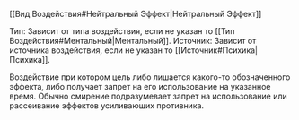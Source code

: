 [[Вид Воздействия#Нейтральный Эффект|Нейтральный Эффект]]

Тип: Зависит от типа воздействия, если не указан то [[Тип Воздействия#Ментальный|Ментальный]].
Источник: Зависит от источника воздействия, если не указан то [[Источник#Психика|Психика]].

Воздействие при котором цель либо лишается какого-то обозначенного эффекта, либо получает запрет на его использование на указанное время. Обычно смирение подразумевает запрет на использование или рассеивание эффектов усиливающих противника. 